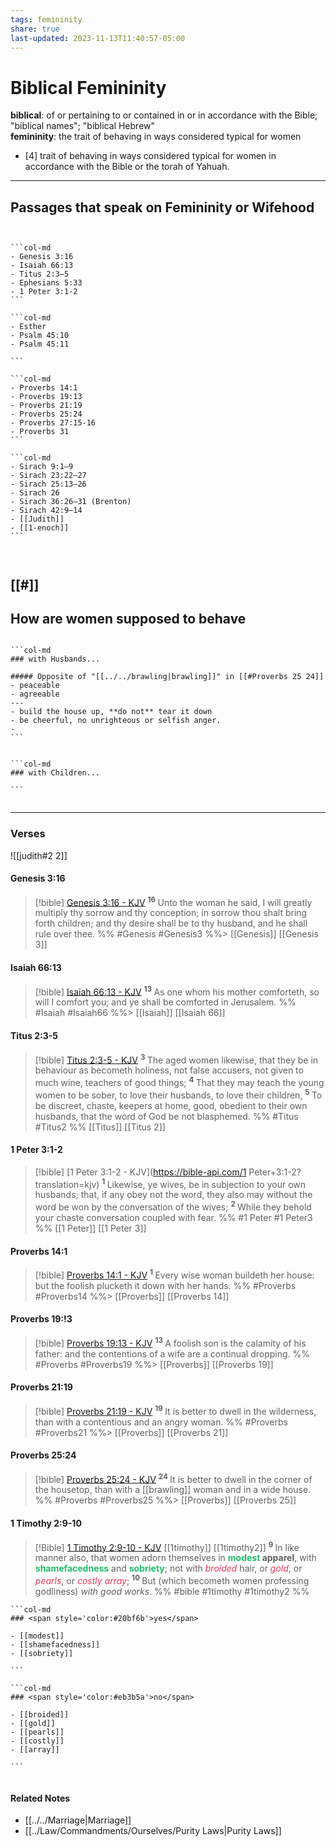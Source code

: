 ```yaml
---
tags: femininity
share: true
last-updated: 2023-11-13T11:40:57-05:00
---
```


# Biblical Femininity

**biblical**: of or pertaining to or contained in or in accordance with the Bible; "biblical names"; "biblical Hebrew"  
**femininity**: the trait of behaving in ways considered typical for women  

- [4]  trait of behaving in ways considered typical for women in accordance with the Bible or the torah of Yahuah.

---

## Passages that speak on Femininity or Wifehood

````col


```col-md                                                              
- Genesis 3:16 
- Isaiah 66:13
- Titus 2:3–5
- Ephesians 5:33
- 1 Peter 3:1-2
```

```col-md
- Esther
- Psalm 45:10 
- Psalm 45:11

```

```col-md
- Proverbs 14:1 
- Proverbs 19:13
- Proverbs 21:19
- Proverbs 25:24 
- Proverbs 27:15-16
- Proverbs 31
```

```col-md
- Sirach 9:1–9
- Sirach 23:22–27
- Sirach 25:13–26
- Sirach 26
- Sirach 36:26–31 (Brenton)
- Sirach 42:9–14 
- [[Judith]]                                                                                                                                         
- [[1-enoch]]
```



````

[[#]]
---

## How are women supposed to behave
````col

```col-md
### with Husbands...

##### Opposite of "[[../../brawling|brawling]]" in [[#Proverbs 25 24]]
- peaceable
- agreeable 
---
- build the house up, **do not** tear it down
- be cheerful, no unrighteous or selfish anger.
- 
```


```col-md
### with Children...

```


````

---


### Verses


![[judith#2 2]]

#### Genesis 3:16 

> [!bible] [Genesis 3:16 - KJV](https://bible-api.com/Genesis+3:16?translation=kjv)
>  <sup> **16** </sup>Unto the woman he said, I will greatly multiply thy sorrow and thy conception; in sorrow thou shalt bring forth children; and thy desire shall be to thy husband, and he shall rule over thee.
 %% #Genesis #Genesis3 %%>
  [[Genesis]] [[Genesis 3]]

#### Isaiah 66:13

> [!bible] [Isaiah 66:13 - KJV](https://bible-api.com/Isaiah+66:13?translation=kjv)
>  <sup> **13** </sup>As one whom his mother comforteth, so will I comfort you; and ye shall be comforted in Jerusalem.
 %% #Isaiah #Isaiah66 %%>
  [[Isaiah]] [[Isaiah 66]]


#### Titus 2:3-5
> [!bible] [Titus 2:3-5 - KJV](https://bible-api.com/Titus+2:3-5?translation=kjv)
>  <sup> **3** </sup>The aged women likewise, that they be in behaviour as becometh holiness, not false accusers, not given to much wine, teachers of good things; <sup> **4** </sup>That they may teach the young women to be sober, to love their husbands, to love their children, <sup> **5** </sup>To be discreet, chaste, keepers at home, good, obedient to their own husbands, that the word of God be not blasphemed.
 %% #Titus #Titus2 %%
  [[Titus]] [[Titus 2]]



#### 1 Peter 3:1-2

> [!bible] [1 Peter 3:1-2 - KJV](https://bible-api.com/1 Peter+3:1-2?translation=kjv)
>  <sup> **1** </sup>Likewise, ye wives, be in subjection to your own husbands; that, if any obey not the word, they also may without the word be won by the conversation of the wives; <sup> **2** </sup>While they behold your chaste conversation coupled with fear.
 %% #1 Peter #1 Peter3 %%
  [[1 Peter]] [[1 Peter 3]]


#### Proverbs 14:1 

> [!bible] [Proverbs 14:1 - KJV](https://bible-api.com/Proverbs+14:1?translation=kjv)
>  <sup> **1** </sup>Every wise woman buildeth her house: but the foolish plucketh it down with her hands.
 %% #Proverbs #Proverbs14 %%>
  [[Proverbs]] [[Proverbs 14]]

#### Proverbs 19:!3

> [!bible] [Proverbs 19:13 - KJV](https://bible-api.com/Proverbs+19:13?translation=kjv)
>  <sup> **13** </sup>A foolish son is the calamity of his father: and the contentions of a wife are a continual dropping.
 %% #Proverbs #Proverbs19 %%>
  [[Proverbs]] [[Proverbs 19]]


#### Proverbs 21:19

> [!bible] [Proverbs 21:19 - KJV](https://bible-api.com/Proverbs+21:19?translation=kjv)
>  <sup> **19** </sup>It is better to dwell in the wilderness, than with a contentious and an angry woman.
 %% #Proverbs #Proverbs21 %%>
  [[Proverbs]] [[Proverbs 21]]


#### Proverbs 25:24

> [!bible] [Proverbs 25:24 - KJV](https://bible-api.com/Proverbs+25:24?translation=kjv)
>  <sup> **24** </sup>It is better to dwell in the corner of the housetop, than with a [[brawling]] woman and in a wide house.
 %% #Proverbs #Proverbs25 %%>
  [[Proverbs]] [[Proverbs 25]]







#### 1 Timothy 2:9-10
> [!Bible] [1 Timothy 2:9-10 - KJV](https://bible-api.com/1timo+2:9-10?translation=kjv) [[1timothy]] [[1timothy2]]
>  <sup> **9** </sup>In like manner also, that women adorn themselves in **<span style='color:#20bf6b'>modest</span> apparel**, with **<span style='color:#20bf6b'>shamefacedness</span>** and **<span style='color:#20bf6b'>sobriety</span>**; not with *<span style='color:#eb3b5a'>broided</span>* hair, or *<span style='color:#eb3b5a'>gold</span>*, or *<span style='color:#eb3b5a'>pearls</span>*, or *<span style='color:#eb3b5a'>costly array</span>*; <sup> **10** </sup>But (which becometh women professing godliness) *with good works*.
 %% #bible #1timothy #1timothy2 %%

````col
```col-md
### <span style='color:#20bf6b'>yes</span>

- [[modest]]
- [[shamefacedness]]
- [[sobriety]]

```

```col-md
### <span style='color:#eb3b5a'>no</span>

- [[broided]]
- [[gold]]
- [[pearls]]
- [[costly]]
- [[array]]

```


````




#### Related Notes

- [[../../Marriage|Marriage]]
- [[../Law/Commandments/Ourselves/Purity Laws|Purity Laws]]